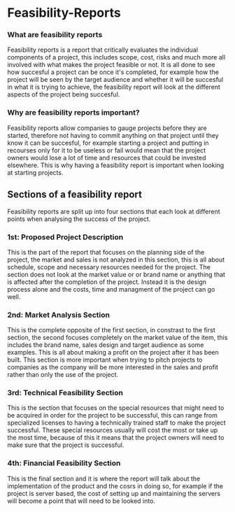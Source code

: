 # Feasibility-Reports

### What are feasibility reports

Feasibility reports is a report that critically evaluates the individual components of a project, this includes scope, cost, risks and much more all involved with what makes the project feasible or not. It is all done to see how succesful a project can be once it's completed, for example how the project will be seen by the target audience and whether it will be succesful in what it is trying to achieve, the feasibility report will look at the different aspects of the project being succesful.


### Why are feasibility reports important?

Feasibility reports allow companies to gauge projects before they are started, therefore not having to commit anything on that project until they know it can be succesful, for example starting a project and putting in recourses only for it to be useless or fail would mean that the project owners would lose a lot of time and resources that could be invested elsewhere. This is why having a feasibility report is important when looking at starting projects.

## Sections of a feasibility report

Feasibility reports are split up into four sections that each look at different points when analysing the success of the project. 

### 1st: Proposed Project Description

This is the part of the report that focuses on the planning side of the project, the market and sales is not analyzed in this section, this is all about schedule, scope and necessary resources needed for the project. The section does not look at the market value or or brand name or anything that is affected after the completion of the project. Instead it is the design process alone and the costs, time and managment of the project can go well.

### 2nd: Market Analysis Section

This is the complete opposite of the first section, in constrast to the first section, the second focuses completely on the market value of the item, this includes the brand name, sales design and target audience as some examples. This is all about making a profit on the project after it has been built. This section is more important when trying to pitch projects to companies as the company will be more interested in the sales and profit rather than only the use of the project.

### 3rd: Technical Feasibility Section

This is the section that focuses on the special resources that might need to be acquired in order for the project to be successful, this can range from specialized licenses to having a technically trained staff to make the project successful. These special resources usually will cost the most or take up the most time, because of this it means that the project owners will need to make sure that the project is successful.


### 4th: Financial Feasibility Section

This is the final section and it is where the report will talk about the implementation of the product and the cosrs in doing so, for example if the project is server based, the cost of setting up and maintaining the servers will become a point that will need to be looked into.

